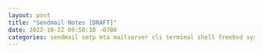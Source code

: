 ```yaml
---
layout: post
title: "Sendmail Notes [DRAFT]"
date: 2022-10-22 09:50:18 -0700 
categories: sendmail smtp mta mailserver cli terminal shell freebsd sysadmin reference 
---
```



